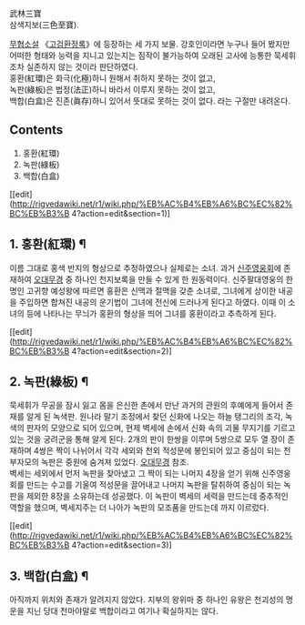 武林三寶  
삼색지보(三色至寶).

[무협소설](%EB%AC%B4%ED%98%91%EC%86%8C%EC%84%A4.md)
《[고검환정록](%EA%B3%A0%EA%B2%80%ED%99%98%EC%A0%95%EB%A1%9D.md)》에 등장하는 세 가지 보물.
강호인이라면 누구나 들어 봤지만 어떠한 형태와 능력을 지니고 있는지는 짐작이 불가능하여 오래된 고사에 능통한 묵세휘조차 실존하지 않는 것이라
판단하였다.  
홍환(紅環)은 화극(化極)하니 원해서 취하지 못하는 것이 없고,  
녹판(綠板)은 법정(法正)하니 바라서 이루지 못하는 것이 없고,  
백합(白盒)은 진존(眞存)하니 있어서 뜻대로 못하는 것이 없다. 라는 구절만 내려온다.

## Contents

    

1. 홍환(紅環) 
2. 녹판(綠板) 
3. 백합(白盒) 

[[edit](http://rigvedawiki.net/r1/wiki.php/%EB%AC%B4%EB%A6%BC%EC%82%BC%EB%B3%B
4?action=edit&section=1)]

## 1. 홍환(紅環) ¶

이름 그대로 홍색 반지의 형상으로 추정하였으나 실제로는 소녀. 과거
[신주영웅회](%EC%8B%A0%EC%A3%BC%EC%98%81%EC%9B%85%ED%9A%8C.md)에 존재하여
[오대무경](%EC%98%A4%EB%8C%80%EB%AC%B4%EA%B2%BD.md) 중 하나인 천지보록을 만들 수 있게 한
원동력이다. 신주팔대영웅의 한 명인 고귀향 예성왕에 따르면 홍환은 신맥과 절맥을 갖춘 소녀로, 그녀에게 상이한 내공을 주입하면 합쳐진 내공의
운기법이 그녀에 전신에 드러나게 된다고 하였다. 이때 이 소녀의 등에 나타나는 무늬가 홍환의 형상을 띄어 그녀를 홍환이라고 추측하게 된다.

  

[[edit](http://rigvedawiki.net/r1/wiki.php/%EB%AC%B4%EB%A6%BC%EC%82%BC%EB%B3%B
4?action=edit&section=2)]

## 2. 녹판(綠板) ¶

묵세휘가 무공을 잠시 잃고 몸을 은신한 촌에서 만난 과거의 관원의 후예에게 들어서 존재를 알게 된 녹색판. 원나라 말기 조정에서 찾던 신화에
나오는 하늘 탱그리의 조각, 녹색의 판자의 모양으로 되어 있으며, 현제 벽세에 손에서 신화 속의 괴물 무지기를 기르고 있는 것을 궁려군을
통해 알게 된다. 2개의 판이 한쌍을 이루며 5쌍으로 모두 열 장이 존재하며 4쌍은 짝이 나뉘어서 각각 세외와 천외 적성문에 봉인되어 있고
중심이 되는 천부자모의 녹판은 중원에 숨겨져 있었다.
[오대무경](%EC%98%A4%EB%8C%80%EB%AC%B4%EA%B2%BD.md) 참조.  
벽세는 세외에서 먼저 녹판을 찾아냈고 그 짝이 되는 나머지 4장을 얻기 위해 신주영웅회를 만드는 수고를 기울여 적성문을 끌어내고 나머지
녹판을 탈취하여 중심이 되는 녹판을 제외한 8장을 소유하는데 성공했다. 이 녹판이 벽세의 세력을 만드는데 중추적인 역할을 했으며, 벽세지주는
더 나아가 녹판의 모조품을 만드는데 까지 이르렀다.

  

[[edit](http://rigvedawiki.net/r1/wiki.php/%EB%AC%B4%EB%A6%BC%EC%82%BC%EB%B3%B
4?action=edit&section=3)]

## 3. 백합(白盒) ¶

아직까지 위치와 존재가 알려지지 않았다. 지부의 왕위마 중 하나인 유왕은 천괴성의 명운을 지닌 당대 천마야말로 백합이라고 여기나 확실하지는
않다.

